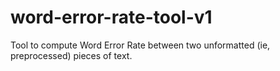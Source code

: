 # word-error-rate-tool-v1
Tool to compute Word Error Rate between two unformatted (ie, preprocessed) pieces of text. 
